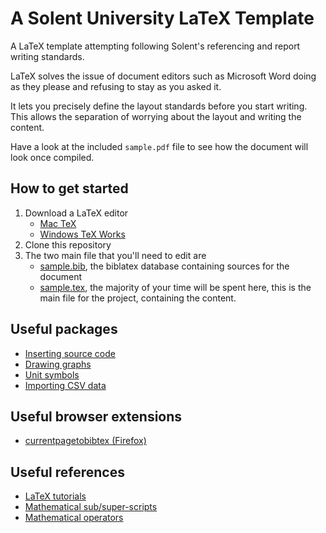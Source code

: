 # A Solent University LaTeX Template

A LaTeX template attempting following Solent's referencing and report writing standards.  

LaTeX solves the issue of document editors such as Microsoft Word doing as they please and refusing to stay as you asked it.

It lets you precisely define the layout standards before you start writing. This allows the separation of worrying about the layout and writing the content. 

Have a look at the included `sample.pdf` file to see how the document will look once compiled.

## How to get started

1.  Download a LaTeX editor
	- [Mac TeX](https://tug.org/mactex/)
	- [Windows TeX Works](https://www.tug.org/texworks/)
2. Clone this repository 
3. The two main file that you'll need to edit are 
	- [sample.bib](sample.bib), the biblatex database containing sources for the document
	- [sample.tex](sample.tex), the majority of your time will be spent here, this is the main file for the project, containing the content. 

## Useful packages

- [Inserting source code](https://en.wikibooks.org/wiki/LaTeX/Source_Code_Listings)
- [Drawing graphs](https://cremeronline.com/LaTeX/minimaltikz.pdf)
- [Unit symbols](https://anorien.csc.warwick.ac.uk/mirrors/CTAN/macros/latex/contrib/SIunits/SIunits.pdf)
- [Importing CSV data](http://anorien.csc.warwick.ac.uk/mirrors/CTAN/macros/latex/contrib/csvsimple/csvsimple.pdf)

## Useful browser extensions

- [currentpagetobibtex (Firefox)](https://addons.mozilla.org/en-US/firefox/addon/currentpagetobibtex/)

## Useful references

- [LaTeX tutorials](https://www.overleaf.com/learn/latex/Creating_a_document_in_LaTeX)
- [Mathematical sub/super-scripts](https://www.overleaf.com/learn/latex/Subscripts_and_superscripts)
- [Mathematical operators](https://oeis.org/wiki/List_of_LaTeX_mathematical_symbols#Binary_operators)
